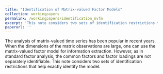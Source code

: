 ```yaml
---
title: "Identification of Matrix-valued Factor Models"
collection: workingpapers
permalink: /workingpapers/identification_mvfm
excerpt: 'This note considers two sets of identification restrictions that help exactly identify a matrix-valued factor model.'
paperurl: ''
---
```


The analysis of matrix-valued time series has been popular in recent years. When the dimensions of the matrix observations are large, one can use the matrix-valued factor model for information extraction. However, as in standard factor analysis, the common factors and factor loadings are not separately identifiable. This note considers two sets of identification restrictions that help exactly identify the model.
